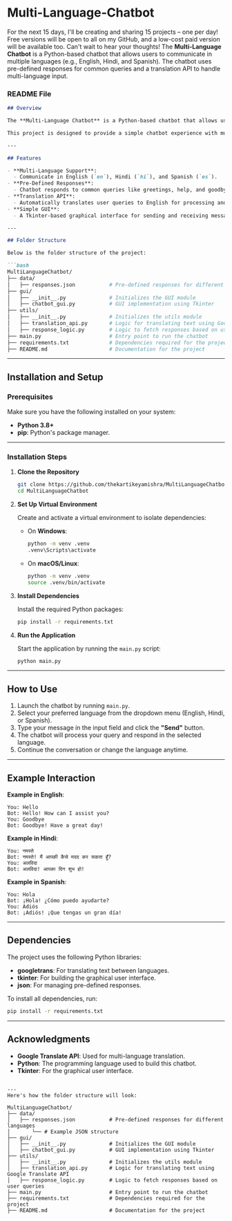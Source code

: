 # Multi-Language-Chatbot
For the next 15 days, I'll be creating and sharing 15 projects – one per day! Free versions will be open to all on my GitHub, and a low-cost paid version will be available too. Can't wait to hear your thoughts!
The **Multi-Language Chatbot** is a Python-based chatbot that allows users to communicate in multiple languages (e.g., English, Hindi, and Spanish). The chatbot uses pre-defined responses for common queries and a translation API to handle multi-language input.

### README File

```markdown
## Overview

The **Multi-Language Chatbot** is a Python-based chatbot that allows users to communicate in multiple languages (e.g., English, Hindi, and Spanish). The chatbot uses pre-defined responses for common queries and a translation API to handle multi-language input.

This project is designed to provide a simple chatbot experience with multi-language support via a clean and user-friendly GUI built with **Tkinter**.

---

## Features

- **Multi-Language Support**:
  - Communicate in English (`en`), Hindi (`hi`), and Spanish (`es`).
- **Pre-Defined Responses**:
  - Chatbot responds to common queries like greetings, help, and goodbyes.
- **Translation API**:
  - Automatically translates user queries to English for processing and then back to the user’s chosen language.
- **Simple GUI**:
  - A Tkinter-based graphical interface for sending and receiving messages.

---

## Folder Structure

Below is the folder structure of the project:

```bash
MultiLanguageChatbot/
├── data/
│   ├── responses.json           # Pre-defined responses for different languages
├── gui/
│   ├── __init__.py              # Initializes the GUI module
│   ├── chatbot_gui.py           # GUI implementation using Tkinter
├── utils/
│   ├── __init__.py              # Initializes the utils module
│   ├── translation_api.py       # Logic for translating text using Google Translate API
│   ├── response_logic.py        # Logic to fetch responses based on user queries
├── main.py                      # Entry point to run the chatbot
├── requirements.txt             # Dependencies required for the project
├── README.md                    # Documentation for the project
```

---

## Installation and Setup

### Prerequisites

Make sure you have the following installed on your system:

- **Python 3.8+**
- **pip**: Python's package manager.

---

### Installation Steps

1. **Clone the Repository**

   ```bash
   git clone https://github.com/thekartikeyamishra/MultiLanguageChatbot.git
   cd MultiLanguageChatbot
   ```

2. **Set Up Virtual Environment**

   Create and activate a virtual environment to isolate dependencies:
   - On **Windows**:
     ```bash
     python -m venv .venv
     .venv\Scripts\activate
     ```
   - On **macOS/Linux**:
     ```bash
     python -m venv .venv
     source .venv/bin/activate
     ```

3. **Install Dependencies**

   Install the required Python packages:
   ```bash
   pip install -r requirements.txt
   ```

4. **Run the Application**

   Start the application by running the `main.py` script:
   ```bash
   python main.py
   ```

---

## How to Use

1. Launch the chatbot by running `main.py`.
2. Select your preferred language from the dropdown menu (English, Hindi, or Spanish).
3. Type your message in the input field and click the **"Send"** button.
4. The chatbot will process your query and respond in the selected language.
5. Continue the conversation or change the language anytime.

---

## Example Interaction

**Example in English**:
```
You: Hello
Bot: Hello! How can I assist you?
You: Goodbye
Bot: Goodbye! Have a great day!
```

**Example in Hindi**:
```
You: नमस्ते
Bot: नमस्ते! मैं आपकी कैसे मदद कर सकता हूँ?
You: अलविदा
Bot: अलविदा! आपका दिन शुभ हो!
```

**Example in Spanish**:
```
You: Hola
Bot: ¡Hola! ¿Cómo puedo ayudarte?
You: Adiós
Bot: ¡Adiós! ¡Que tengas un gran día!
```

---

## Dependencies

The project uses the following Python libraries:
- **googletrans**: For translating text between languages.
- **tkinter**: For building the graphical user interface.
- **json**: For managing pre-defined responses.

To install all dependencies, run:
```bash
pip install -r requirements.txt
```

---

## Acknowledgments

- **Google Translate API**: Used for multi-language translation.
- **Python**: The programming language used to build this chatbot.
- **Tkinter**: For the graphical user interface.

```

---
Here's how the folder structure will look:

MultiLanguageChatbot/
├── data/
│   ├── responses.json           # Pre-defined responses for different languages
│       └── # Example JSON structure
├── gui/
│   ├── __init__.py              # Initializes the GUI module
│   ├── chatbot_gui.py           # GUI implementation using Tkinter
├── utils/
│   ├── __init__.py              # Initializes the utils module
│   ├── translation_api.py       # Logic for translating text using Google Translate API
│   ├── response_logic.py        # Logic to fetch responses based on user queries
├── main.py                      # Entry point to run the chatbot
├── requirements.txt             # Dependencies required for the project
├── README.md                    # Documentation for the project

